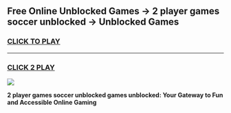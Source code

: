
## Free Online Unblocked Games → 2 player games soccer unblocked → Unblocked Games
<h3>
<a href="https://premium.freeplayer.one?title=2_player_games_soccer_unblocked&ref=21F">CLICK TO PLAY</a></h3>
<hr>

<h3>
<a href="https://premium.freeplayer.one?title=2_player_games_soccer_unblocked&ref=21F">CLICK 2 PLAY</a>
  
</h3>

<a href="https://premium.freeplayer.one?title=2_player_games_soccer_unblocked&ref=21F/"><img src="https://clearcache.store/games.png"></a>


**2 player games soccer unblocked games unblocked: Your Gateway to Fun and Accessible Online Gaming**
